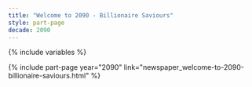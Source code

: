```yaml
---
title: "Welcome to 2090 - Billionaire Saviours"
style: part-page
decade: 2090
---
```


{% include variables %}

{% include part-page year="2090" link="newspaper_welcome-to-2090-billionaire-saviours.html" %}
